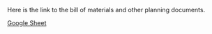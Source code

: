 Here is the link to the bill of materials and other planning documents.

[Google Sheet](https://docs.google.com/spreadsheets/d/1EhU-pXrlrtuFa7UrW7Qv4vOvop73dE5DLOqAap1ryYs/edit?usp=sharing)




